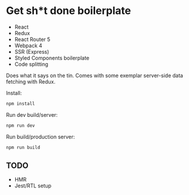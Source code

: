 # Get sh*t done boilerplate 

- React
- Redux
- React Router 5
- Webpack 4
- SSR (Express)
- Styled Components boilerplate
- Code splitting

Does what it says on the tin. Comes with some exemplar server-side data fetching with Redux.

Install:
```bash
npm install
```

Run dev build/server:
```bash
npm run dev
```

Run build/production server:
```bash
npm run build
```

## TODO
- HMR
- Jest/RTL setup